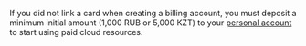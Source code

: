 If you did not link a card when creating a billing account, you must deposit a minimum initial amount (1,000 RUB or 5,000 KZT) to your [personal account](../../billing/concepts/personal-account.md) to start using paid cloud resources.